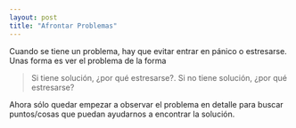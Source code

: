 ```yaml
---
layout: post
title: "Afrontar Problemas"
---
```

Cuando se tiene un problema, <!--more--> hay que evitar entrar en pánico o estresarse. Unas forma es ver el problema de la forma

> Si tiene solución, ¿por qué estresarse?. Si no tiene solución, ¿por qué estresarse?

Ahora sólo quedar empezar a observar el problema en detalle para buscar puntos/cosas que puedan ayudarnos a encontrar la solución.